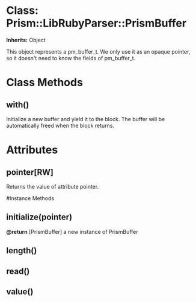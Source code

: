 # Class: Prism::LibRubyParser::PrismBuffer
**Inherits:** Object
    

This object represents a pm_buffer_t. We only use it as an opaque pointer, so
it doesn't need to know the fields of pm_buffer_t.


# Class Methods
## with() [](#method-c-with)
Initialize a new buffer and yield it to the block. The buffer will be
automatically freed when the block returns.
# Attributes
## pointer[RW] [](#attribute-i-pointer)
Returns the value of attribute pointer.


#Instance Methods
## initialize(pointer) [](#method-i-initialize)

**@return** [PrismBuffer] a new instance of PrismBuffer

## length() [](#method-i-length)

## read() [](#method-i-read)

## value() [](#method-i-value)

